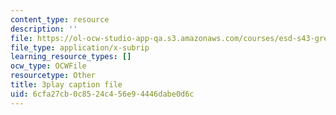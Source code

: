 ```yaml
---
content_type: resource
description: ''
file: https://ol-ocw-studio-app-qa.s3.amazonaws.com/courses/esd-s43-green-supply-chain-management-spring-2014/6cfa27cb0c8524c456e94446dabe0d6c_OgpNXj2cEzA.srt
file_type: application/x-subrip
learning_resource_types: []
ocw_type: OCWFile
resourcetype: Other
title: 3play caption file
uid: 6cfa27cb-0c85-24c4-56e9-4446dabe0d6c
---
```

